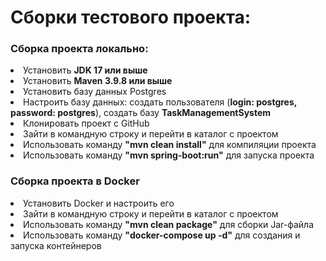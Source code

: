 <H1>Сборки тестового проекта:</H1>
<H3>Сборка проекта локально:</H3>
  <lu>
    <li>Установить <b>JDK 17 или выше</b></li>
    <li>Установить <b>Maven 3.9.8 или выше</b></li>
    <li>Установить базу данных Postgres</li>
    <li>Настроить базу данных: создать пользователя (<b>login: postgres, password: postgres</b>), создать базу <b>TaskManagementSystem</b></li>
    <li>Клонировать проект с GitHub</li>
    <li>Зайти в командную строку и перейти в каталог с проектом</li>
    <li>Использовать команду <b>"mvn clean install"</b> для компиляции проекта</li>
    <li>Использовать команду <b>"mvn spring-boot:run"</b> для запуска проекта</li>
  </lu>
<H3>Сборка проекта в Docker</H3>
<lu>
  <li>Установить Docker и настроить его</li>
  <li>Зайти в командную строку и перейти в каталог с проектом</li>
  <li>Использовать команду <b>"mvn clean package"</b> для сборки Jar-файла</li>
  <li>Использовать команду <b>"docker-compose up -d"</b> для создания и запуска контейнеров</li>
</lu>


